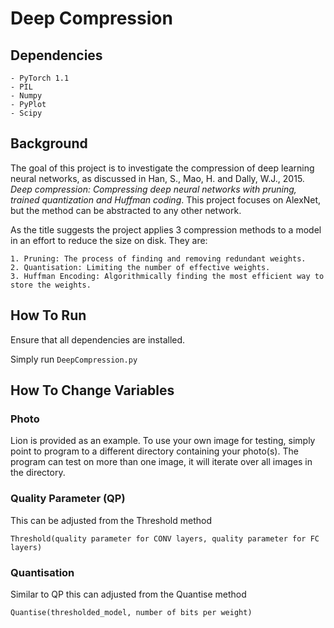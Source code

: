 # Deep Compression

## Dependencies 

	- PyTorch 1.1
	- PIL
	- Numpy
	- PyPlot
	- Scipy

## Background

The goal of this project is to investigate the compression of deep learning neural networks, as discussed in Han, S., Mao, H. and Dally, W.J., 2015. *Deep compression: Compressing deep neural networks with pruning, trained quantization and Huffman coding*. This project focuses on AlexNet, but the method can be abstracted to any other network.

As the title suggests the project applies 3 compression methods to a model in an effort to reduce the size on disk. They are:

	1. Pruning: The process of finding and removing redundant weights.
	2. Quantisation: Limiting the number of effective weights.
	3. Huffman Encoding: Algorithmically finding the most efficient way to store the weights.

## How To Run

Ensure that all dependencies are installed. 

Simply run `DeepCompression.py`

## How To Change Variables

### Photo

Lion is provided as an example. To use your own image for testing, simply point to program to a different directory containing your photo(s). The program can test on more than one image, it will iterate over all images in the directory.

### Quality Parameter (QP)

This can be adjusted from the Threshold method

`Threshold(quality parameter for CONV layers, quality parameter for FC layers)`

### Quantisation

Similar to QP this can adjusted from the Quantise method

`Quantise(thresholded_model, number of bits per weight)`